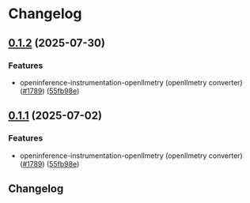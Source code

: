 # Changelog

## [0.1.2](https://github.com/ArnavJain23/openinference/compare/python-openinference-instrumentation-openllmetry-v0.1.1...python-openinference-instrumentation-openllmetry-v0.1.2) (2025-07-30)


### Features

* openinference-instrumentation-openllmetry (openllmetry converter) ([#1789](https://github.com/ArnavJain23/openinference/issues/1789)) ([55fb98e](https://github.com/ArnavJain23/openinference/commit/55fb98e8f23dd1d485a760e04496e0629bce6de0))

## [0.1.1](https://github.com/Arize-ai/openinference/compare/python-openinference-instrumentation-openllmetry-v0.1.0...python-openinference-instrumentation-openllmetry-v0.1.1) (2025-07-02)


### Features

* openinference-instrumentation-openllmetry (openllmetry converter) ([#1789](https://github.com/Arize-ai/openinference/issues/1789)) ([55fb98e](https://github.com/Arize-ai/openinference/commit/55fb98e8f23dd1d485a760e04496e0629bce6de0))

## Changelog
